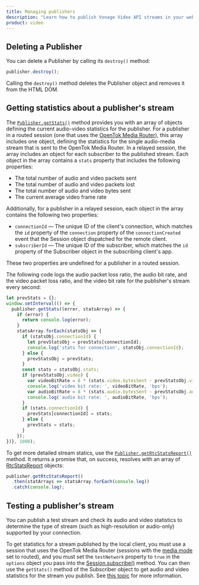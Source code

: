 ```yaml
---
title: Managing publishers
description: "Learn how to publish Vonage Video API streams in your web application. Once you have connected to a session, you can send video, audio, and messages by publishing a stream."
product: video
---
```


## Deleting a Publisher

You can delete a Publisher by calling its `destroy()` method:

```js
publisher.destroy();
```    

Calling the `destroy()` method deletes the Publisher object and removes it from the HTML DOM.

## Getting statistics about a publisher's stream

The [`Publisher.getStats()`](/sdk/stitch/video-js-reference/Publisher.html#getStats) method provides you with an array of objects defining the current audio-video statistics for the publisher. For a publisher in a routed session (one that uses the [OpenTok Media Router](/video/guides/create-session#the-opentok-media-router-and-media-modes)), this array includes one object, defining the statistics for the single audio-media stream that is sent to the OpenTok Media Router. In a relayed session, the array includes an object for each subscriber to the published stream. Each object in the array contains a `stats` property that includes the following properties:

* The total number of audio and video packets sent
* The total number of audio and video packets lost
* The total number of audio and video bytes sent
* The current average video frame rate

Additionally, for a publisher in a relayed session, each object in the array contains the following two properties:

* `connectionId` — The unique ID of the client's connection, which matches the `id` property of the `connection` property of the `connectionCreated` event that the Session object dispatched for the remote client.
* `subscriberId` — The unique ID of the subscriber, which matches the `id` property of the Subscriber object in the subscribing client's app.

These two properties are undefined for a publisher in a routed session.

The following code logs the audio packet loss ratio, the audio bit rate, and the video packet loss ratio, and the video bit rate for the publisher's stream every second:

```js
let prevStats = {};
window.setInterval(() => {
  publisher.getStats((error, statsArray) => {
    if (error) {
      return console.log(error);
    }
    statsArray.forEach(statsObj => {
      if (statsObj.connectionId) {
        let prevStatsObj = prevStats[connectionId];
        console.log('stats for connection', statsObj.connectionId);
      } else {
        prevStatsObj = prevStats;
      }
      const stats = statsObj.stats;
      if (prevStatsObj.video) {
        var videoBitRate = 8 * (stats.video.bytesSent - prevStatsObj.video.bytesSent);
        console.log('video bit rate: ', videoBitRate, 'bps');
        var audioBitRate = 8 * (stats.audio.bytesSent - prevStatsObj.audio.bytesSent);
        console.log('audio bit rate: ', audioBitRate, 'bps');
      }
      if (stats.connectionId) {
        prevStats[connectionId] = stats;
      } else {
        prevStats = stats;
      }
    });
})}, 1000);
```

To get more detailed stream statics, use the [`Publisher.getRtcStatsReport()`](/sdk/stitch/video-js-reference/Publisher.html#getRtcStatsReport) method. It returns a promise that, on success, resolves with an array of [RtcStatsReport](https://developer.mozilla.org/en-US/docs/Web/API/RTCStatsReport) objects:

```js
publisher.getRtcStatsReport()
  .then(statArrays => statsArray.forEach(console.log))
  .catch(console.log);
```

## Testing a publisher's stream

You can publish a test stream and check its audio and video statistics to determine the type of stream (such as high-resolution or audio-only) supported by your connection.

To get statistics for a stream published by the local client, you must use a session that uses the OpenTok Media Router (sessions with the [media mode](/video/guides/create-session#the-opentok-media-router-and-media-modes) set to routed), and you must set the `testNetwork` property to `true` in the `options` object you pass into the [Session.subscribe()](/sdk/stitch/video-js-reference/Session.html#subscribe) method. You can then use the `getStats()` method of the Subscriber object to get audio and video statistics for the stream you publish. See [this topic](/developer/guides/subscribe-stream/js/#stream_info) for more information.

